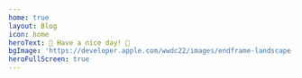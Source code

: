 ```yaml
---
home: true
layout: Blog
icon: home
heroText: 🎏 Have a nice day! 🎉
bgImage: 'https://developer.apple.com/wwdc22/images/endframe-landscape-v2.jpg'
heroFullScreen: true
---
```

